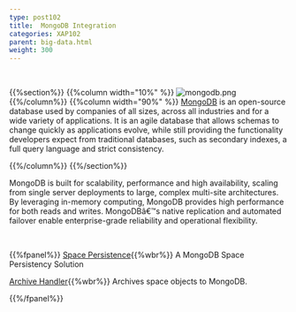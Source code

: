 ```yaml
---
type: post102
title:  MongoDB Integration
categories: XAP102
parent: big-data.html
weight: 300
---
```



<br>

{{%section%}}
{{%column width="10%" %}}
![mongodb.png](/attachment_files/subject/mongodb.png)
{{%/column%}}
{{%column width="90%" %}}
[MongoDB](http://www.mongodb.com/) is an open-source database used by companies of all sizes, across all industries and for a wide variety of applications. It is an agile database that allows schemas to change quickly as applications evolve, while still providing the functionality developers expect from traditional databases, such as secondary indexes, a full query language and strict consistency.

{{%/column%}}
{{%/section%}}

MongoDB is built for scalability, performance and high availability, scaling from single server deployments to large, complex multi-site architectures. By leveraging in-memory computing, MongoDB provides high performance for both reads and writes. MongoDBâ€™s native replication and automated failover enable enterprise-grade reliability and operational flexibility.



<br>

{{%fpanel%}}
[Space Persistence](./mongodb-space-persistency.html){{%wbr%}}
A MongoDB Space Persistency Solution

[Archive Handler](./mongodb-archive-operation-handler.html){{%wbr%}}
Archives space objects to MongoDB.

{{%/fpanel%}}

